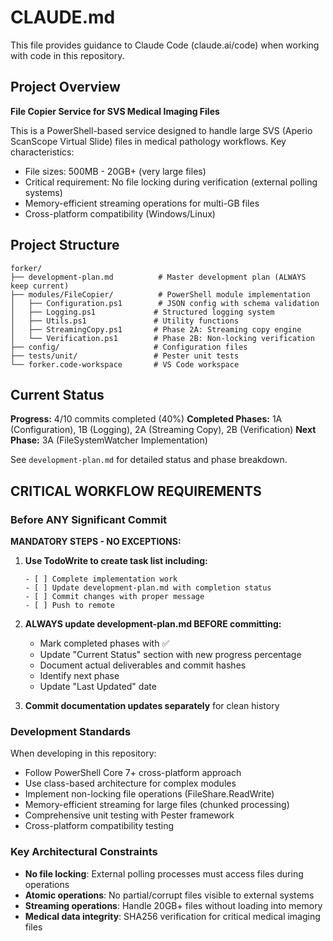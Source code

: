# CLAUDE.md

This file provides guidance to Claude Code (claude.ai/code) when working with code in this repository.

## Project Overview

**File Copier Service for SVS Medical Imaging Files**

This is a PowerShell-based service designed to handle large SVS (Aperio ScanScope Virtual Slide) files in medical pathology workflows. Key characteristics:
- File sizes: 500MB - 20GB+ (very large files)
- Critical requirement: No file locking during verification (external polling systems)
- Memory-efficient streaming operations for multi-GB files
- Cross-platform compatibility (Windows/Linux)

## Project Structure

```
forker/
├── development-plan.md          # Master development plan (ALWAYS keep current)
├── modules/FileCopier/          # PowerShell module implementation
│   ├── Configuration.ps1        # JSON config with schema validation
│   ├── Logging.ps1             # Structured logging system
│   ├── Utils.ps1               # Utility functions
│   ├── StreamingCopy.ps1       # Phase 2A: Streaming copy engine
│   └── Verification.ps1        # Phase 2B: Non-locking verification
├── config/                     # Configuration files
├── tests/unit/                 # Pester unit tests
└── forker.code-workspace       # VS Code workspace
```

## Current Status

**Progress:** 4/10 commits completed (40%)
**Completed Phases:** 1A (Configuration), 1B (Logging), 2A (Streaming Copy), 2B (Verification)
**Next Phase:** 3A (FileSystemWatcher Implementation)

See `development-plan.md` for detailed status and phase breakdown.

## CRITICAL WORKFLOW REQUIREMENTS

### Before ANY Significant Commit

**MANDATORY STEPS - NO EXCEPTIONS:**

1. **Use TodoWrite to create task list including:**
   ```
   - [ ] Complete implementation work
   - [ ] Update development-plan.md with completion status
   - [ ] Commit changes with proper message
   - [ ] Push to remote
   ```

2. **ALWAYS update development-plan.md BEFORE committing:**
   - Mark completed phases with ✅
   - Update "Current Status" section with new progress percentage
   - Document actual deliverables and commit hashes
   - Identify next phase
   - Update "Last Updated" date

3. **Commit documentation updates separately** for clean history

### Development Standards

When developing in this repository:
- Follow PowerShell Core 7+ cross-platform approach
- Use class-based architecture for complex modules
- Implement non-locking file operations (FileShare.ReadWrite)
- Memory-efficient streaming for large files (chunked processing)
- Comprehensive unit testing with Pester framework
- Cross-platform compatibility testing

### Key Architectural Constraints

- **No file locking**: External polling processes must access files during operations
- **Atomic operations**: No partial/corrupt files visible to external systems
- **Streaming operations**: Handle 20GB+ files without loading into memory
- **Medical data integrity**: SHA256 verification for critical medical imaging files